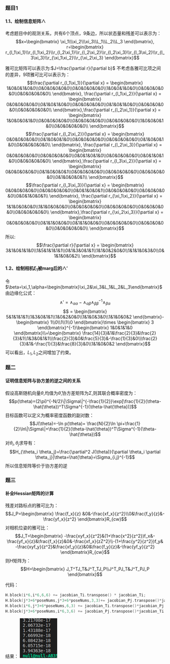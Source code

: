 ### 题目1 
#### 1.1、绘制信息矩阵$\land$

考虑题目中的观测关系，共有6个顶点，9条边，所以状态量和残差可以表示为：
$$x=\begin{bmatrix}
\xi_1\\\xi_2\\\xi_3\\L_1\\L_2\\L_3
\end{bmatrix},  r=\begin{bmatrix}
    r_{l_1\xi_1}\\r_{l_1\xi_2}\\r_{l_2\xi_1}\\r_{l_2\xi_2}\\r_{l_2\xi_3}\\r_{l_3\xi_2}\\r_{l_3\xi_3}\\r_{\xi_1\xi_2}\\r_{\xi_2\xi_3}
\end{bmatrix}$$

雅可比矩阵可以表示为:$J=\frac{\partial r}{\partial b}$
不考虑各雅可比项之间的差异，9项雅可比可以表示为：
$$\frac{\partial r_{l_1\xi_1}}{\partial x} = \begin{bmatrix}
    1&0&0&1&0&0\\0&0&0&0&0&0\\0&0&0&0&0&0\\1&0&0&1&0&0\\0&0&0&0&0&0\\0&0&0&0&0&0\\
\end{bmatrix}, \frac{\partial r_{l_1\xi_2}}{\partial x} = \begin{bmatrix}
    0&0&0&0&0&0\\0&1&0&1&0&0\\0&0&0&0&0&0\\0&1&0&1&0&0\\0&0&0&0&0&0\\0&0&0&0&0&0\\
\end{bmatrix},\frac{\partial r_{l_2\xi_1}}{\partial x} = \begin{bmatrix}
    1&0&0&0&1&0\\0&0&0&0&0&0\\0&0&0&0&0&0\\0&0&0&0&0&0\\1&0&0&0&1&0\\0&0&0&0&0&0\\
\end{bmatrix}$$
$$\frac{\partial r_{l_2\xi_2}}{\partial x} = \begin{bmatrix}
    0&0&0&0&0&0\\0&1&0&0&1&0\\0&0&0&0&0&0\\0&0&0&0&0&0\\0&1&0&0&1&0\\0&0&0&0&0&0\\
\end{bmatrix}, \frac{\partial r_{l_2\xi_3}}{\partial x} = \begin{bmatrix}
    0&0&0&0&0&0\\0&0&0&0&0&0\\0&0&1&0&1&0\\0&0&0&0&0&0\\0&0&1&0&1&0\\0&0&0&0&0&0\\
\end{bmatrix},\frac{\partial r_{l_3\xi_2}}{\partial x} = \begin{bmatrix}
    0&0&0&0&0&0\\0&1&0&0&0&1\\0&0&0&0&0&0\\0&0&0&0&0&0\\0&0&0&0&0&0\\0&1&0&0&0&1\\
\end{bmatrix}$$
$$\frac{\partial r_{l_3\xi_3}}{\partial x} = \begin{bmatrix}
    0&0&0&0&0&0\\0&0&0&0&0&0\\0&0&1&0&0&1\\0&0&0&0&0&0\\0&0&0&0&0&0\\0&0&1&0&0&1\\
\end{bmatrix}, \frac{\partial r_{\xi_1\xi_2}}{\partial x} = \begin{bmatrix}
    1&1&0&0&0&0\\1&1&0&0&0&0\\0&0&0&0&0&0\\0&0&0&0&0&0\\0&0&0&0&0&0\\0&0&0&0&0&0\\
\end{bmatrix},\frac{\partial r_{\xi_2\xi_3}}{\partial x} = \begin{bmatrix}
    0&0&0&0&0&0\\0&1&1&0&0&0\\0&1&1&0&0&0\\0&0&0&0&0&0\\0&0&0&0&0&0\\0&0&0&0&0&0\\
\end{bmatrix}$$
所以:
$$\frac{\partial r}{\partial x} = \begin{bmatrix}
    3&1&0&1&1&0\\1&5&1&1&1&1\\0&1&3&0&1&1\\1&1&0&2&0&0\\1&1&1&0&3&0\\0&1&1&0&0&2\\
\end{bmatrix}$$

#### 1.2、绘制相机$\xi_1$被marg后的$\land'$
令$\beta=\xi_1,\alpha=\begin{bmatrix}\xi_2&\xi_3&L_1&L_2&L_3\end{bmatrix}$  
由边缘化公式：
$$\land'=\land_{\alpha\alpha}-\land_{\alpha\beta}\land_{\beta\beta}^{-1}\land_{\beta\alpha}$$
$$ = \begin{bmatrix}
    5&1&1&1&1\\1&3&0&1&1\\1&0&2&0&0\\1&1&0&3&0\\1&1&0&0&2 
\end{bmatrix}- \begin{bmatrix}
    1\\0\\1\\1\\0
\end{bmatrix}\times \begin{bmatrix}
    3
\end{bmatrix}^{-1}\begin{bmatrix}
    1&0&1&1&0
\end{bmatrix}\\=\begin{bmatrix}
\frac{14}{3}&1&\frac{2}{3}&\frac{2}{3}&1\\1&3&0&1&1\\\frac{2}{3}&0&\frac{5}{3}&-\frac{1}{3}&0\\\frac{2}{3}&1&-\frac{1}{3}&\frac{8}{3}&0\\1&1&0&0&2 
\end{bmatrix}$$
可以看出，$L_1,L_2$之间增加了约束。

### 题二 
#### 证明信息矩阵与协方差的逆之间的关系
假设高斯随机向量$\theta$,均值为$\hat{\theta}$,协方差矩阵为$\Sigma$,则其联合概率密度为：
$$p(\theta)=(2\pi)^{-N/2}\|\Sigma\|^{-\frac{1}{2}}\exp[\frac{1}{2}(\theta-\hat{\theta})^T\Sigma^{-1}(\theta-\hat{\theta})]$$
目标函数可以定义为概率密度函数的副对数：
$$J(\theta)=-\ln p(\theta)= \frac{N}{2}\ln \pi+\frac{1}{2}\ln\|\Sigma\|+\frac{1}{2}(\theta-\hat{\theta})^T\Sigma^{-1}(\theta-\hat{\theta})$$
对$\theta_i,\theta_j$求导有：
$$H_{\theta_i \theta_j}=\frac{\partial^2 J(\theta)}{\partial \theta_i \partial \theta_j}|\theta=\hat{\theta}=\Sigma_{i,j}^{-1}$$
所以信息矩阵等价于协方差的逆

### 题三
#### 补全Hessian矩阵的计算

残差对路标点的雅可比为：
$$J_P=\begin{bmatrix}
    \frac{f_x}{z} &0&-\frac{xf_x}{z^2}\\0&\frac{f_y}{z}&-\frac{yf_x}{z^2}
\end{bmatrix}R_{cw}$$
对相机位姿的雅可比：
$$J_T=\begin{bmatrix}
    -\frac{xyf_x}{z^2}&(1+\frac{x^2}{z^2})f_x&-\frac{yf_x}{z}&\frac{f_x}{z}&0&-\frac{xf_x}{zZ^2}\\-(1+\frac{y^2}{z^2})f_y& -\frac{xyf_y}{z^2}&\frac{xf_y}{z}&0&\frac{f_y}{z}&-\frac{yf_y}{z^2}
\end{bmatrix}R_{cw}$$
则$H$矩阵为：
$$H=\begin{bmatrix}
    J_T^TJ_T&J^T_TJ_P\\J^T_PJ_T&J^T_PJ_P
\end{bmatrix}$$


代码：
```cpp
H.block(i*6,i*6,6,6) += jacobian_Ti.transpose() * jacobian_Ti;
H.block(j*3+6*poseNums,j*3+6*poseNums,3,3)+= jacobian_Pj.transpose()*jacobian_Pj;
H.block(i*6,j*3+6*poseNums,6,3) += jacobian_Ti.transpose()*jacobian_Pj;
H.block(j*3+6*poseNums,i*6,3,6) += jacobian_Pj.transpose()*jacobian_Ti;
```
结果：
![avatar](./res.png)
